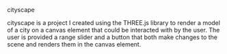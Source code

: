 cityscape

cityscape is a project I created using the THREE.js library to render a model of a city on a canvas element that could be interacted with by the user. The user is provided a range slider and a button that both make changes to the scene and renders them in the canvas element.